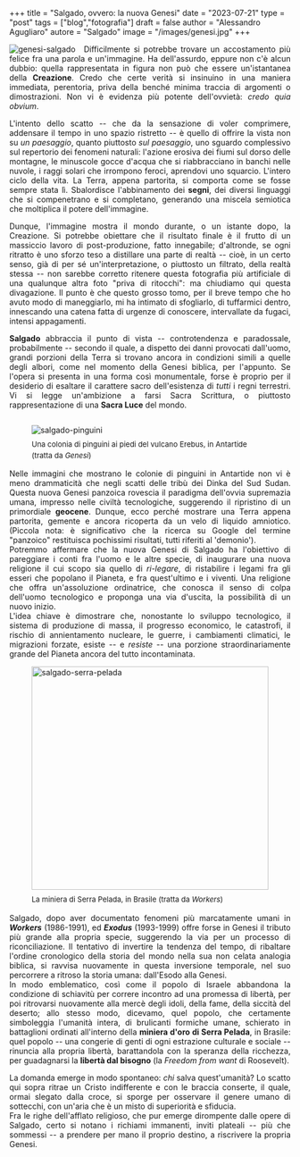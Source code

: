 +++
title = "Salgado, ovvero: la nuova Genesi"
date = "2023-07-21"
type = "post"
tags = ["blog","fotografia"]
draft = false
author = "Alessandro Agugliaro"
autore = "Salgado"
image = "/images/genesi.jpg"
+++

<div style="float: left; margin-right: 15px; max-width: 40%;">
    <img src="/images/genesi.jpg" alt="genesi-salgado" class="responsive-image" title="Genesi-Salgado" style="max-width: 100%;">
</div>

<div style="text-align: justify">  

Difficilmente si potrebbe trovare un accostamento più felice fra una parola e un'immagine. Ha dell'assurdo, eppure non c'è alcun dubbio: quella rappresentata in figura non può che essere un'istantanea della **Creazione**. Credo che certe verità si insinuino in una maniera immediata, perentoria, priva della benché minima traccia di argomenti o dimostrazioni. Non vi è evidenza più potente dell'ovvietà: *credo quia obvium*.  

L'intento dello scatto -- che da la sensazione di voler comprimere, addensare il tempo in uno spazio ristretto --
 è quello di offrire la vista non su *un paesaggio*, quanto piuttosto *sul paesaggio*, uno sguardo complessivo sul repertorio dei fenomeni naturali: l'azione erosiva dei fiumi sul dorso delle montagne, le minuscole gocce d'acqua che si riabbracciano in banchi nelle nuvole, i raggi solari che irrompono feroci, aprendovi uno squarcio. L'intero ciclo della vita. La Terra, appena partorita,
 si comporta come se fosse sempre stata lì.
Sbalordisce l'abbinamento dei **segni**, dei  diversi linguaggi che si compenetrano e si completano, generando una miscela semiotica che moltiplica il potere dell'immagine.    

Dunque, l'immagine mostra il mondo durante, o un istante dopo, la Creazione.
 Si potrebbe obiettare che il risultato finale è il frutto di un massiccio lavoro di post-produzione, fatto innegabile; d'altronde, se ogni ritratto è uno sforzo teso a distillare una parte di realtà -- cioè, in un certo senso, già di per sé un'interpretazione, o piuttosto un filtrato, della realtà stessa -- non sarebbe corretto ritenere questa fotografia più artificiale di una qualunque altra foto "priva di ritocchi": ma chiudiamo qui questa divagazione.
Il punto è che questo grosso tomo, per il breve tempo che ho avuto modo di maneggiarlo, mi ha intimato di sfogliarlo, di tuffarmici dentro, innescando una catena fatta di urgenze di conoscere, intervallate da fugaci, intensi appagamenti.

**Salgado** abbraccia il punto di vista -- controtendenza e paradossale, probabilmente -- secondo il quale, a dispetto dei danni provocati dall'uomo, grandi porzioni della Terra si trovano ancora in condizioni simili a quelle degli albori, come nel momento della Genesi biblica, per l'appunto. Se l'opera si presenta in una forma così monumentale, forse è proprio per il desiderio di esaltare il carattere sacro dell'esistenza di *tutti* i regni terrestri. Vi si legge un'ambizione a farsi Sacra Scrittura, o piuttosto rappresentazione di una **Sacra Luce** del mondo.
<div style="float: right; max-width: 100%; margin: 0 auto;">
    <figure style="text-align: left; max-width: 150%;">
        <img src="/images/salgado-pinguini-vulcano.jpg" alt="salgado-pinguini" title="Pinguini Salgado" style="max-width: 100%; margin-left: 0;">
        <figcaption style="font-size: small; padding-top: 8px; line-height: 1.5;">Una colonia di pinguini ai piedi del vulcano Erebus, in Antartide (tratta da <i>Genesi</i>)</figcaption>
    </figure>
</div>
 <br>

Nelle immagini che mostrano le colonie di pinguini in Antartide non vi è meno drammaticità che negli scatti delle tribù dei Dinka del Sud Sudan. Questa nuova Genesi panzoica rovescia il paradigma dell'ovvia supremazia umana, impresso nelle civiltà tecnologiche, suggerendo il ripristino di un primordiale **geocene**.
Dunque, ecco perché mostrare una Terra appena partorita, gemente e ancora ricoperta da un velo di liquido amniotico. (Piccola nota: è significativo che la ricerca su Google del termine "panzoico" restituisca pochissimi risultati, tutti riferiti al 'demonio'). <br>
Potremmo affermare che la nuova Genesi di Salgado ha l'obiettivo di pareggiare i conti fra l'uomo e le altre specie, di inaugurare una nuova religione il cui scopo sia quello di *ri-legare*, di ristabilire i legami fra gli esseri che popolano il Pianeta, e fra quest'ultimo e i viventi. Una religione che offra un'assoluzione ordinatrice, che conosca il senso di colpa dell'uomo
tecnologico e proponga una via d'uscita, la possibilità di un nuovo inizio.  
L'idea chiave è dimostrare che, nonostante lo sviluppo tecnologico, il sistema di produzione di massa, il progresso economico,
le catastrofi, il rischio di annientamento nucleare, le guerre, i cambiamenti climatici, le migrazioni forzate,
esiste -- e *resiste* --  una porzione straordinariamente grande del Pianeta ancora del tutto incontaminata.

<div style="max-width: 100%; margin: 0 auto;">
<figure style="text-align: left; max-width: 150%;">
    <img src="/images/serra-pelada.jpg" alt="salgado-serra-pelada" width="200" height="400" title="Salgado Serra Pelada" style="width: 100%;">
    <figcaption style="font-size: small; padding-top: 8px; line-height: 1.5;">La miniera di Serra Pelada, in Brasile (tratta da <i>Workers</i>) </figcaption>
</figure>
</div>


Salgado, dopo aver documentato fenomeni più marcatamente umani in ***Workers*** (1986-1991), ed ***Exodus*** (1993-1999) offre
forse in Genesi il tributo più grande alla propria specie, suggerendo la via per un processo di riconciliazione. Il tentativo di
invertire la tendenza del tempo, di ribaltare l'ordine cronologico della storia del mondo nella sua non celata analogia biblica, si ravvisa nuovamente in questa inversione temporale, nel suo percorrere a ritroso la storia umana: dall'Esodo alla Genesi. <br>
In modo emblematico, così come il popolo di Israele abbandona la condizione di schiavitù per correre incontro ad una
promessa di libertà, per poi ritrovarsi nuovamente alla mercè degli idoli, della fame, della siccità del deserto; allo stesso modo,
dicevamo, quel popolo, che certamente simboleggia l'umanità intera, di brulicanti formiche umane, schierato in battaglioni ordinati all'interno della **miniera d'oro di Serra Pelada**, in Brasile: quel popolo -- una congerie di genti di ogni estrazione culturale e sociale -- rinuncia alla propria libertà, barattandola con la speranza della ricchezza, per guadagnarsi la **libertà dal bisogno** (la *Freedom from want* di Roosevelt).

La domanda emerge in modo spontaneo: *chi* salva quest'umanità? Lo scatto qui sopra ritrae un Cristo indifferente e con le braccia conserte, il quale, ormai slegato dalla croce, si sporge per osservare il genere umano di sottecchi, con un'aria che è un misto di superiorità e sfiducia. <br>
Fra le righe dell'afflato religioso, che pur emerge dirompente dalle opere di Salgado, certo si notano i richiami immanenti, inviti plateali -- più che sommessi -- a prendere per mano il proprio destino, a riscrivere la propria Genesi.


 </div>
